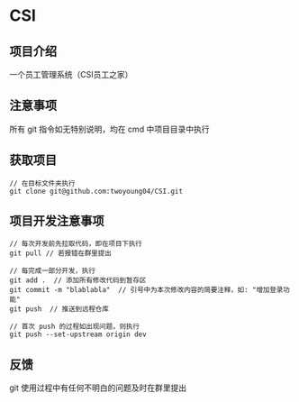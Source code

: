 # CSI

## 项目介绍
一个员工管理系统（CSI员工之家）

## 注意事项
所有 git 指令如无特别说明，均在 cmd 中项目目录中执行

## 获取项目
```
// 在目标文件夹执行
git clone git@github.com:twoyoung04/CSI.git
```

## 项目开发注意事项
```
// 每次开发前先拉取代码，即在项目下执行
git pull // 若报错在群里提出

// 每完成一部分开发，执行
git add .  // 添加所有修改代码到暂存区
git commit -m "blablabla"  // 引号中为本次修改内容的简要注释，如: "增加登录功能"
git push  // 推送到远程仓库

// 首次 push 的过程如出现问题，则执行
git push --set-upstream origin dev
```

## 反馈
git 使用过程中有任何不明白的问题及时在群里提出